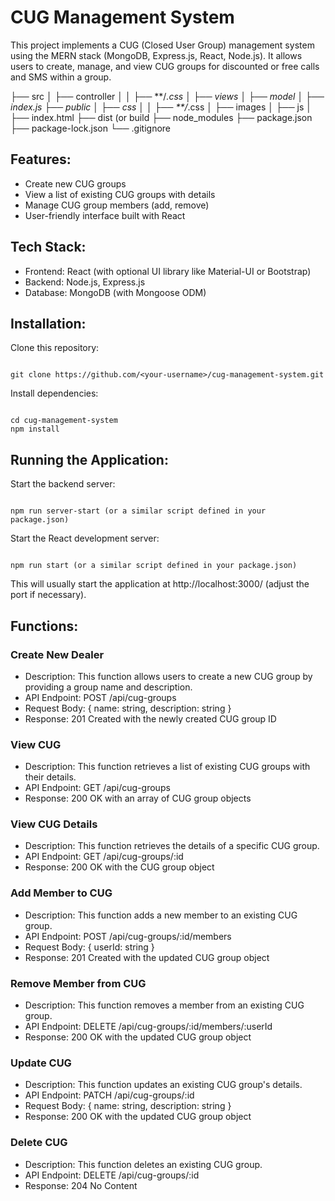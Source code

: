 # CUG Management System

This project implements a CUG (Closed User Group) management system using the MERN stack (MongoDB, Express.js, React, Node.js). It allows users to create, manage, and view CUG groups for discounted or free calls and SMS within a group.

├── src
│   ├── controller
│   │   ├── **/*.css
│   ├── views
│   ├── model
│   ├── index.js
├── public
│   ├── css
│   │   ├── **/*.css
│   ├── images
│   ├── js
│   ├── index.html
├── dist (or build
├── node_modules
├── package.json
├── package-lock.json
└── .gitignore


## Features:

- Create new CUG groups
- View a list of existing CUG groups with details
- Manage CUG group members (add, remove)
- User-friendly interface built with React 

## Tech Stack:

- Frontend: React (with optional UI library like Material-UI or Bootstrap)
- Backend: Node.js, Express.js
- Database: MongoDB (with Mongoose ODM)


## Installation:

Clone this repository:

```

git clone https://github.com/<your-username>/cug-management-system.git
```

Install dependencies:

```

cd cug-management-system
npm install
```

## Running the Application:

Start the backend server:

```

npm run server-start (or a similar script defined in your package.json)
```

Start the React development server:

```

npm run start (or a similar script defined in your package.json)
```

This will usually start the application at http://localhost:3000/ (adjust the port if necessary).

## Functions:

### Create New Dealer
- Description: This function allows users to create a new CUG group by providing a group name and description.
- API Endpoint: POST /api/cug-groups
- Request Body: { name: string, description: string }
- Response: 201 Created with the newly created CUG group ID

### View CUG 
- Description: This function retrieves a list of existing CUG groups with their details.
- API Endpoint: GET /api/cug-groups
- Response: 200 OK with an array of CUG group objects

### View CUG Details
- Description: This function retrieves the details of a specific CUG group.
- API Endpoint: GET /api/cug-groups/:id
- Response: 200 OK with the CUG group object
 
### Add Member to CUG 
- Description: This function adds a new member to an existing CUG group.
- API Endpoint: POST /api/cug-groups/:id/members
- Request Body: { userId: string }
- Response: 201 Created with the updated CUG group object
  
### Remove Member from CUG 
- Description: This function removes a member from an existing CUG group.
- API Endpoint: DELETE /api/cug-groups/:id/members/:userId
- Response: 200 OK with the updated CUG group object

### Update CUG 
- Description: This function updates an existing CUG group's details.
- API Endpoint: PATCH /api/cug-groups/:id
- Request Body: { name: string, description: string }
- Response: 200 OK with the updated CUG group object

### Delete CUG 
- Description: This function deletes an existing CUG group.
- API Endpoint: DELETE /api/cug-groups/:id
- Response: 204 No Content



